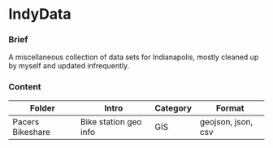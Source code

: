 IndyData
========

### Brief
A miscellaneous collection of data sets for Indianapolis, mostly cleaned up by myself and updated infrequently.

### Content
Folder | Intro | Category | Format
------- | -------- | -------- | --------
Pacers Bikeshare | Bike station geo info | GIS | geojson, json, csv
